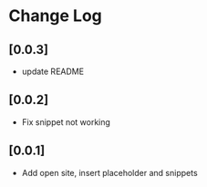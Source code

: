 # Change Log

## [0.0.3]

- update README

## [0.0.2]

- Fix snippet not working

## [0.0.1]

- Add open site, insert placeholder and snippets
